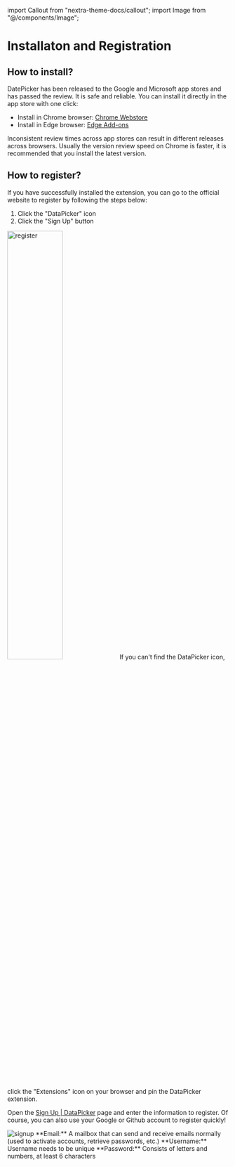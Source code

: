 import Callout from "nextra-theme-docs/callout";
import Image from "@/components/Image";

# Installaton and Registration

## How to install?

DatePicker has been released to the Google and Microsoft app stores and has passed the review. It is safe and reliable. You can install it directly in the app store with one click:

- Install in Chrome browser: [Chrome Webstore](https://chrome.google.com/webstore/detail/datapicker-powerful-web-d/baglkjackdnhdpjjcjpkhmemggiklhid)
- Install in Edge browser: [Edge Add-ons](https://microsoftedge.microsoft.com/addons/detail/datapicker-powerful-web/ejmegoaahjcedhklldmdmmgbjoioifje)

Inconsistent review times across app stores can result in different releases across browsers. Usually the version review speed on Chrome is faster, it is recommended that you install the latest version.

## How to register?

If you have successfully installed the extension, you can go to the official website to register by following the steps below:

1. Click the "DataPicker" icon
2. Click the "Sign Up" button

<Image src="/screenshots/register.png" alt="register" width="50%" height="50%" />

<Callout emoji="💡">
If you can't find the DataPicker icon, click the "Extensions" icon on your browser and pin the DataPicker extension.
</Callout>

Open the [Sign Up | DataPicker](https://datapicker.byetool.com/signup) page and enter the information to register. Of course, you can also use your Google or Github account to register quickly!

<Image src="/screenshots/signup.png" alt="signup" />

<Callout emoji="💡">
**Email:** A mailbox that can send and receive emails normally (used to activate accounts, retrieve passwords, etc.)  
**Username:** Username needs to be unique  
**Password:** Consists of letters and numbers, at least 6 characters
</Callout>
